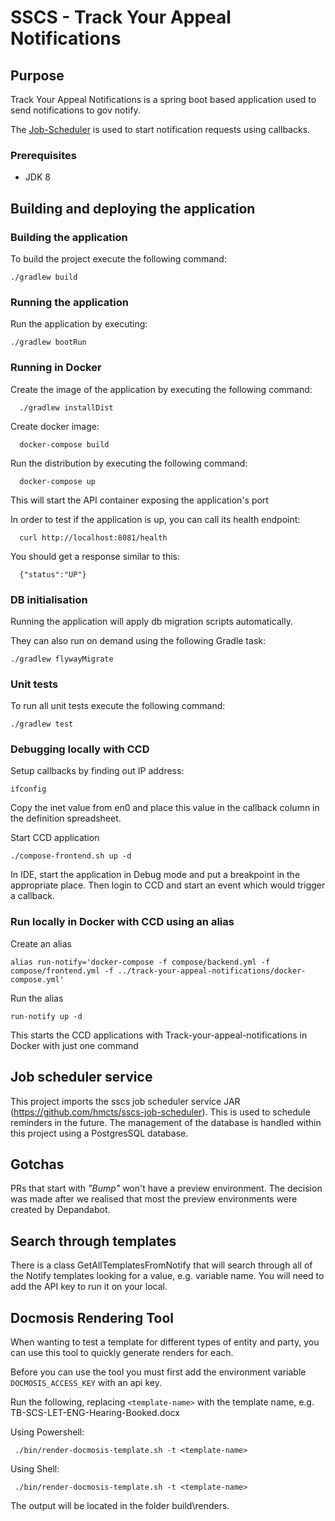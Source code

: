# SSCS - Track Your Appeal Notifications

## Purpose
Track Your Appeal Notifications is a spring boot based application used to send notifications to gov notify. 

The [Job-Scheduler](https://github.com/hmcts/job-scheduler) is used to start notification requests using callbacks.

### Prerequisites

- JDK 8

## Building and deploying the application
  
### Building the application

To build the project execute the following command:

```
./gradlew build
```

### Running the application

Run the application by executing:

```
./gradlew bootRun
```

### Running in Docker
Create the image of the application by executing the following command:

```
  ./gradlew installDist
```

Create docker image:

```
  docker-compose build
```

Run the distribution by executing the following command:

```
  docker-compose up
```

This will start the API container exposing the application's port

In order to test if the application is up, you can call its health endpoint:

```
  curl http://localhost:8081/health
```

You should get a response similar to this:

```
  {"status":"UP"}
```


### DB initialisation

Running the application will apply db migration scripts automatically.

They can also run on demand using the following Gradle task:

```
./gradlew flywayMigrate
```

### Unit tests

To run all unit tests execute the following command:

```
./gradlew test
```

### Debugging locally with CCD

Setup callbacks by finding out IP address:
```
ifconfig
```
Copy the inet value from en0 and place this value in the callback column in the definition spreadsheet.

Start CCD application
```
./compose-frontend.sh up -d
```
In IDE, start the application in Debug mode and put a breakpoint in the appropriate place. Then login to CCD and start an event which would trigger a callback.

### Run locally in Docker with CCD using an alias

Create an alias
```
alias run-notify='docker-compose -f compose/backend.yml -f compose/frontend.yml -f ../track-your-appeal-notifications/docker-compose.yml'
```
Run the alias
```
run-notify up -d
```
This starts the CCD applications with Track-your-appeal-notifications in Docker with just one command

## Job scheduler service

This project imports the sscs job scheduler service JAR (https://github.com/hmcts/sscs-job-scheduler).
This is used to schedule reminders in the future. The management of the database is handled within this 
project using a PostgresSQL database.


## Gotchas

PRs that start with _"Bump"_ won't have a preview environment. The decision was made after we realised that most the preview environments were created by Depandabot.

## Search through templates

There is a class GetAllTemplatesFromNotify that will search through all of the Notify templates looking for a value, e.g. variable name. You will need to add the API key to run it on your local.

## Docmosis Rendering Tool

When wanting to test a template for different types of entity and party, you can use this tool to quickly generate renders for each.

Before you can use the tool you must first add the environment variable `DOCMOSIS_ACCESS_KEY` with an api key.

Run the following, replacing `<template-name>` with the template name, e.g. TB-SCS-LET-ENG-Hearing-Booked.docx

Using Powershell:
```
 ./bin/render-docmosis-template.sh -t <template-name>
```

Using Shell:
```
 ./bin/render-docmosis-template.sh -t <template-name>
```

The output will be located in the folder build\renders.
